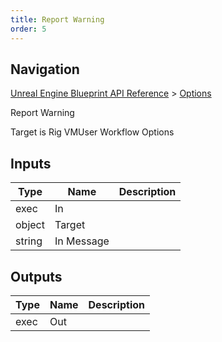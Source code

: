 ```yaml
---
title: Report Warning
order: 5
---
```

## Navigation

[Unreal Engine Blueprint API Reference](https://dev.epicgames.com/documentation/en-us/unreal-engine/BlueprintAPI) > [Options](https://dev.epicgames.com/documentation/en-us/unreal-engine/BlueprintAPI/Options)

Report Warning

Target is Rig VMUser Workflow Options

## Inputs

| Type | Name | Description |
| --- | --- | --- |
| exec | In |  |
| object | Target |  |
| string | In Message |  |

## Outputs

| Type | Name | Description |
| --- | --- | --- |
| exec | Out |  |
